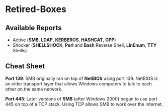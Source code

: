 # Retired-Boxes
## Available Reports
* Active (**SMB**, **LDAP**, **KERBEROS**, **HASHCAT**, **GPP**)
* Shocker (**SHELLSHOCK**, **Perl** and **Bash** Reverse Shell, **LinEnum**, **TTY** Shells)

## Cheat Sheet
**Port 139**: SMB originally ran on top of **NetBIOS** using port 139. NetBIOS is an older transport layer that allows Windows computers to talk to each other on the same network.


**Port 445**: Later versions of **SMB** (after Windows 2000) began to use port 445 on top of a TCP stack. Using TCP allows SMB to work over the internet.
